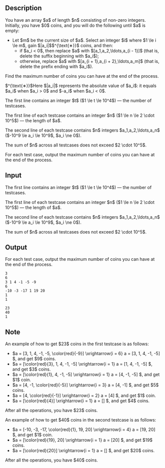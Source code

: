 ## Description

<div><p>You have an array $a$ of length $n$ consisting of <span class="tex-font-style-bf">non-zero</span> integers. Initially, you have $0$ coins, and you will do the following until $a$ is empty: </p><ul> <li> Let $m$ be the current size of $a$. Select an integer $i$ where $1 \le i \le m$, gain $|a_i|$$^{\text{∗}}$ coins, and then: <ul> <li> if $a_i &lt; 0$, then replace $a$ with $[a_1,a_2,\ldots,a_{i - 1}]$ (that is, delete the suffix beginning with $a_i$); </li><li> otherwise, replace $a$ with $[a_{i + 1},a_{i + 2},\ldots,a_m]$ (that is, delete the prefix ending with $a_i$). </li></ul> </li></ul><p>Find the maximum number of coins you can have at the end of the process.</p><div class="statement-footnote"><p>$^{\text{∗}}$Here $|a_i|$ represents the absolute value of $a_i$: it equals $a_i$ when $a_i &gt; 0$ and $-a_i$ when $a_i &lt; 0$.</p></div></div><div class="input-specification"><p>The first line contains an integer $t$ ($1 \le t \le 10^4$)&nbsp;— the number of testcases.</p><p>The first line of each testcase contains an integer $n$ ($1 \le n \le 2 \cdot 10^5$)&nbsp;— the length of $a$.</p><p>The second line of each testcase contains $n$ integers $a_1,a_2,\ldots,a_n$ ($-10^9 \le a_i \le 10^9$, $a_i \ne 0$).</p><p>The sum of $n$ across all testcases does not exceed $2 \cdot 10^5$.</p></div><div class="output-specification"><p>For each test case, output the maximum number of coins you can have at the end of the process.</p></div>

## Input

<p>The first line contains an integer $t$ ($1 \le t \le 10^4$)&nbsp;— the number of testcases.</p><p>The first line of each testcase contains an integer $n$ ($1 \le n \le 2 \cdot 10^5$)&nbsp;— the length of $a$.</p><p>The second line of each testcase contains $n$ integers $a_1,a_2,\ldots,a_n$ ($-10^9 \le a_i \le 10^9$, $a_i \ne 0$).</p><p>The sum of $n$ across all testcases does not exceed $2 \cdot 10^5$.</p>

## Output

<p>For each test case, output the maximum number of coins you can have at the end of the process.</p>





```input1|2,3,6,7
3
6
3 1 4 -1 -5 -9
6
-10 -3 -17 1 19 20
1
1
```




```output1
23
40
1
```



## Note

<p>An example of how to get $23$ coins in the first testcase is as follows: </p><ul> <li> $a = [3, 1, 4, -1, -5, \color{red}{-9}] \xrightarrow{i = 6} a = [3, 1, 4, -1, -5] $, and get $9$ coins. </li><li> $a = [\color{red}{3}, 1, 4, -1, -5] \xrightarrow{i = 1} a = [1, 4, -1, -5] $, and get $3$ coins. </li><li> $a = [\color{red}{1}, 4, -1, -5] \xrightarrow{i = 1} a = [4, -1, -5] $, and get $1$ coin. </li><li> $a = [4, -1, \color{red}{-5}] \xrightarrow{i = 3} a = [4, -1] $, and get $5$ coins. </li><li> $a = [4, \color{red}{-1}] \xrightarrow{i = 2} a = [4] $, and get $1$ coin. </li><li> $a = [\color{red}{4}] \xrightarrow{i = 1} a = [] $, and get $4$ coins. </li></ul> After all the operations, you have $23$ coins.<p>An example of how to get $40$ coins in the second testcase is as follows: </p><ul> <li> $a = [-10, -3, -17, \color{red}{1}, 19, 20] \xrightarrow{i = 4} a = [19, 20] $, and get $1$ coin. </li><li> $a = [\color{red}{19}, 20] \xrightarrow{i = 1} a = [20] $, and get $19$ coins. </li><li> $a = [\color{red}{20}] \xrightarrow{i = 1} a = [] $, and get $20$ coins. </li></ul> After all the operations, you have $40$ coins.
